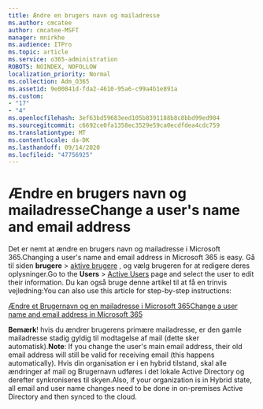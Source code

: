 ```yaml
---
title: Ændre en brugers navn og mailadresse
ms.author: cmcatee
author: cmcatee-MSFT
manager: mnirkhe
ms.audience: ITPro
ms.topic: article
ms.service: o365-administration
ROBOTS: NOINDEX, NOFOLLOW
localization_priority: Normal
ms.collection: Adm_O365
ms.assetid: 9e00841d-fda2-4610-95a6-c99a4b1e891a
ms.custom:
- "17"
- "4"
ms.openlocfilehash: 3ef63bd59683eed105b8391188b8c8bbd99ed984
ms.sourcegitcommit: c6692ce0fa1358ec3529e59ca0ecdfdea4cdc759
ms.translationtype: MT
ms.contentlocale: da-DK
ms.lasthandoff: 09/14/2020
ms.locfileid: "47756925"
---
```

# <a name="change-a-users-name-and-email-address"></a><span data-ttu-id="5e30b-102">Ændre en brugers navn og mailadresse</span><span class="sxs-lookup"><span data-stu-id="5e30b-102">Change a user's name and email address</span></span>

<span data-ttu-id="5e30b-103">Det er nemt at ændre en brugers navn og mailadresse i Microsoft 365.</span><span class="sxs-lookup"><span data-stu-id="5e30b-103">Changing a user's name and email address in Microsoft 365 is easy.</span></span> <span data-ttu-id="5e30b-104">Gå til siden **brugere** \> [aktive brugere](https://go.microsoft.com/fwlink/p/?linkid=834822) , og vælg brugeren for at redigere deres oplysninger.</span><span class="sxs-lookup"><span data-stu-id="5e30b-104">Go to the **Users** \> [Active Users](https://go.microsoft.com/fwlink/p/?linkid=834822) page and select the user to edit their information.</span></span> <span data-ttu-id="5e30b-105">Du kan også bruge denne artikel til at få en trinvis vejledning:</span><span class="sxs-lookup"><span data-stu-id="5e30b-105">You can also use this article for step-by-step instructions:</span></span>
  
[<span data-ttu-id="5e30b-106">Ændre et Brugernavn og en mailadresse i Microsoft 365</span><span class="sxs-lookup"><span data-stu-id="5e30b-106">Change a user name and email address in Microsoft 365</span></span>](https://docs.microsoft.com/microsoft-365/admin/add-users/change-a-user-name-and-email-address)
  
 <span data-ttu-id="5e30b-107">**Bemærk**! hvis du ændrer brugerens primære mailadresse, er den gamle mailadresse stadig gyldig til modtagelse af mail (dette sker automatisk).</span><span class="sxs-lookup"><span data-stu-id="5e30b-107">**Note**: If you change the user's main email address, their old email address will still be valid for receiving email (this happens automatically).</span></span> <span data-ttu-id="5e30b-108">Hvis din organisation er i en hybrid tilstand, skal alle ændringer af mail og Brugernavn udføres i det lokale Active Directory og derefter synkroniseres til skyen.</span><span class="sxs-lookup"><span data-stu-id="5e30b-108">Also, if your organization is in Hybrid state, all email and user name changes need to be done in on-premises Active Directory and then synced to the cloud.</span></span>